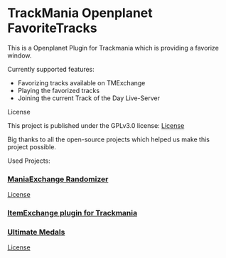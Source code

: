 # TrackMania Openplanet FavoriteTracks

This is a Openplanet Plugin for Trackmania which is providing a favorize window.

Currently supported features:

- Favorizing tracks available on TMExchange
- Playing the favorized tracks
- Joining the current Track of the Day Live-Server


License

This project is published under the GPLv3.0 license:
[License](LICENSE)



Big thanks to all the open-source projects which helped us make this project possible.

Used Projects:

### [ManiaExchange Randomizer](https://github.com/tm-rmc/MXRandom)
[License](MXRandom.txt)


### [ItemExchange plugin for Trackmania](https://github.com/RuurdBijlsma/tm-item-exchange)



### [Ultimate Medals](https://github.com/Phlarx/tm-ultimate-medals)
[License](UltimateMedals.txt)

